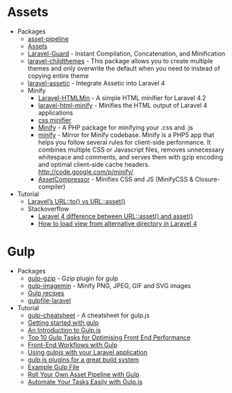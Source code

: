 # Assets
* Packages
    - [asset-pipeline](http://goo.gl/gcHNrx)
    - [Assets](http://goo.gl/BYLXBO)
    - [Laravel-Guard](http://goo.gl/obVno2) - Instant Compilation, Concatenation, and Minification
    - [laravel-childthemes](http://goo.gl/Fy6AQ3) -  This package allows you to create multiple themes and only overwrite the default when you need to instead of copying entire theme
    - [laravel-assetic](https://goo.gl/8q8D3h) - Integrate Assetic into Laravel 4
    - Minify
        - [Laravel-HTMLMin](http://goo.gl/U5QADy) - A simple HTML minifier for Laravel 4.2
        - [laravel-html-minify](http://goo.gl/X7BA3u) - Minifies the HTML output of Laravel 4 applications
        - [css minifier](http://goo.gl/tGAvCJ)
        - [Minify](http://goo.gl/P3154M) - A PHP package for minifying your .css and .js
        - [minify](http://goo.gl/EB7r1A) - Mirror for Minify codebase. Minify is a PHP5 app that helps you follow several rules for client-side performance. It combines multiple CSS or Javascript files, removes unnecessary whitespace and comments, and serves them with gzip encoding and optimal client-side cache headers.
http://code.google.com/p/minify/
        - [AssetCompressor](http://goo.gl/IMmlww) - Minifies CSS and JS (MinifyCSS & Closure-compiler)
* Tutorial
    - [Laravel’s URL::to() vs URL::asset()](http://goo.gl/lrCPWn)
    - Stackoverflow
        - [Laravel 4 difference between URL::asset() and asset()](http://goo.gl/AZuYFG)
        - [How to load view from alternative directory in Laravel 4](http://goo.gl/pUQOtj)
# Gulp
* Packages
    - [gulp-gzip](http://goo.gl/fk4bmd) - Gzip plugin for gulp
    - [gulp-imagemin](http://goo.gl/23loFL) - Minify PNG, JPEG, GIF and SVG images
    - [Gulp recipes](http://goo.gl/FMfy10)
    - [gulpfile-laravel](http://goo.gl/47TJtd)
* Tutorial
    - [gulp-cheatsheet](http://goo.gl/YlTA8q) - A cheatsheet for gulp.js
    - [Getting started with gulp](http://goo.gl/YMG9Ih)
    - [An Introduction to Gulp.js](http://goo.gl/lMXdn3)
    - [Top 10 Gulp Tasks for Optimising Front End Performance](http://goo.gl/0BfYfP)
    - [Front-End Workflows with Gulp](http://goo.gl/eLZ3ai)
    - [Using gulpjs with your Laravel application](http://goo.gl/JZWhbc)
    - [gulp.js plugins for a great build system](http://goo.gl/pBxgqw)
    - [Example Gulp File](http://goo.gl/drVYqz)
    - [Roll Your Own Asset Pipeline with Gulp](http://goo.gl/4LGsC8)
    - [Automate Your Tasks Easily with Gulp.js](http://goo.gl/2y39OK)
